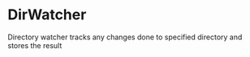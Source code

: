 # DirWatcher
Directory watcher tracks any changes done to specified directory and stores the result
